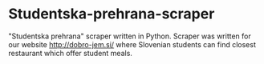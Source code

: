 # Studentska-prehrana-scraper
"Studentska prehrana" scraper written in Python.
Scraper was written for our website http://dobro-jem.si/ where Slovenian students can find closest restaurant which offer student meals.

